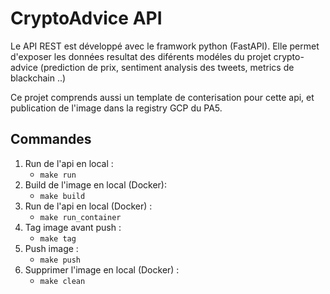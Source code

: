 # CryptoAdvice API 
Le API REST est développé avec le framwork python (FastAPI).
Elle permet d'exposer les données resultat des diférents modéles du projet crypto-advice (prediction de prix, sentiment analysis des tweets, metrics de blackchain ..)

Ce projet comprends aussi un template de conterisation pour cette api, et publication de l'image dans la registry GCP du PA5. 

## Commandes
1. Run de l'api en local : 
    * `make run` 
2. Build de l'image en local (Docker):  
    * `make build` 
3. Run de l'api en local (Docker) : 
    * `make run_container`  
4. Tag image avant push :  
    * `make tag`  
5. Push image :  
    * `make push` 
6. Supprimer l'image en local (Docker) : 
    * `make clean`  

